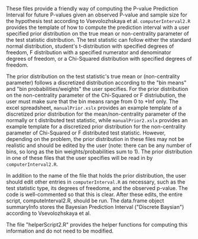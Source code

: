 These files provide a friendly way of computing the P-value Prediction Interval for future P-values given an observed P-value and sample size for the hypothesis test according to Vsevolozhskaya et al. `computerInterval2.R` provides the template of how to compute the prediction interval with a user specified prior distribution on the true mean or non-centrality parameter of the test statistic distribution. The test statistic can follow either the standard normal distribution, student's t-distribution with specified degrees of freedom, F distribution with a specified numerator and denominator degrees of freedom, or a Chi-Squared distribution with specified degrees of freedom.

The prior distribution on the test statistic's true mean or (non-centrality parameter) follows a discretized distribution according to the "bin means" and "bin probabilities/weights" the user specifies. For the prior distribution on the non-centrality parameter of the Chi-Squared or F distriubution, the user must make sure that the bin means range from 0 to +Inf only. The excel spreadsheet, `manualPrior.xslx` provides an example template of a discretized prior distribution for the mean/non-centrality parameter of the normally or t distributed test statistic, while `manualPrior2.xslx` provides an example template for a discretized prior distribution for the non-centrality parameter of Chi-Squared or F distributed test statistic. However, depending on the problem, the prior distribution in these files may not be realistic and should be edited by the user (note: there can be any number of bins, so long as the bin weights/probabilities sum to 1). The prior distribution in one of these files that the user specifies will be read in by `computerInterval2.R`. 

In addition to the name of the file that holds the prior distribution, the user should edit other entries in `computerInterval.R` as necessary, such as the test statistic type, its degrees of freedome, and the observed p-value.  The code is well-commented so that this is clear. After these edits, the entire script, computeInterval2.R, should be run. The data.frame object summaryInfo stores the Bayesian Prediction Interval ("Discrete Baysian") according to Vsevolozhskaya et al.  

The file "helperScript2.R" provides the helper functions for computing this information and do not need to be modified.
